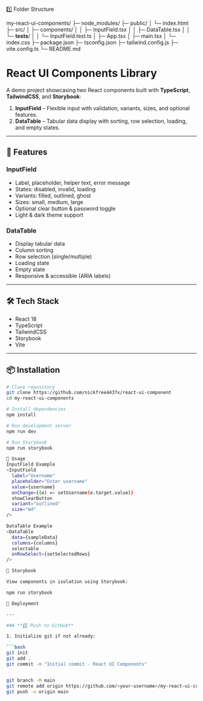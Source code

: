 1️⃣ Folder Structure

my-react-ui-components/
├─ node_modules/
├─ public/
│  └─ index.html
├─ src/
│  ├─ components/
│  │  ├─ InputField.tsx
│  │  ├─ DataTable.tsx
│  │  └─ __tests__/
│  │     └─ InputField.test.ts
│  ├─ App.tsx
│  ├─ main.tsx
│  └─ index.css
├─ package.json
├─ tsconfig.json
├─ tailwind.config.js
├─ vite.config.ts
└─ README.md

# React UI Components Library

A demo project showcasing two React components built with **TypeScript**, **TailwindCSS**, and **Storybook**:

1. **InputField** – Flexible input with validation, variants, sizes, and optional features.
2. **DataTable** – Tabular data display with sorting, row selection, loading, and empty states.

---

## 🚀 Features

### InputField
- Label, placeholder, helper text, error message
- States: disabled, invalid, loading
- Variants: filled, outlined, ghost
- Sizes: small, medium, large
- Optional clear button & password toggle
- Light & dark theme support

### DataTable
- Display tabular data
- Column sorting
- Row selection (single/multiple)
- Loading state
- Empty state
- Responsive & accessible (ARIA labels)

---

## 🛠 Tech Stack
- React 18
- TypeScript
- TailwindCSS
- Storybook
- Vite

---

## 📦 Installation

```bash
# Clone repository
git clone https://github.com/nickfree4437x/react-ui-component
cd my-react-ui-components

# Install dependencies
npm install

# Run development server
npm run dev

# Run Storybook
npm run storybook

🌟 Usage
InputField Example
<InputField
  label="Username"
  placeholder="Enter username"
  value={username}
  onChange={(e) => setUsername(e.target.value)}
  showClearButton
  variant="outlined"
  size="md"
/>

DataTable Example
<DataTable
  data={sampleData}
  columns={columns}
  selectable
  onRowSelect={setSelectedRows}
/>

📖 Storybook

View components in isolation using Storybook:

npm run storybook

🔗 Deployment

---

### **3️⃣ Push to GitHub**

1. Initialize git if not already:

```bash
git init
git add .
git commit -m "Initial commit - React UI Components"


git branch -M main
git remote add origin https://github.com/<your-username>/my-react-ui-components.git
git push -u origin main
